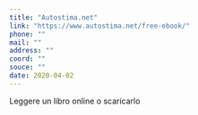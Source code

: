 ```yaml
---
title: "Autostima.net"
link: "https://www.autostima.net/free-ebook/"
phone: ""
mail: ""
address: ""
coord: ""
souce: ""
date: 2020-04-02
---
```


Leggere un libro online o scaricarlo
